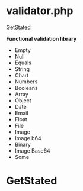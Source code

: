 # validator.php

[GetStated](#GetStated)

**Functional validation library**

- Empty
- Null
- Equals
- String
- Chart
- Numbers
- Booleans
- Array
- Object
- Date
- Email
- Float
- File
- Image
- Image b64
- Binary
- Image Base64
- Some

# GetStated
